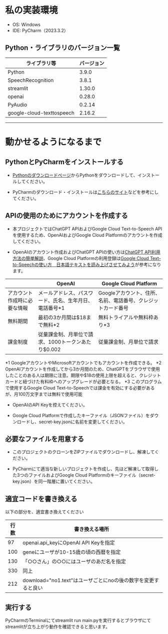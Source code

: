 # 私の実装環境

* OS: Windows
* IDE: PyCharm（2023.3.2）

## Python・ライブラリのバージョン一覧

| ライブラリ等 | バージョン |
| --- | --- |
| Python | 3.9.0 |
| SpeechRecognition | 3.8.1 |
| streamlit | 1.30.0 |
| openai | 0.28.0 |
| PyAudio | 0.2.14 |
| google-cloud-texttospeech | 2.16.2 |

---

# 動かせるようになるまで
## PythonとPyCharmをインストールする
* [Pythonのダウンロードページ](https://www.python.org/downloads/)からPythonをダウンロードして、インストールしてください。

* PyCharmのダウンロード・インストールは[こちらのサイト](https://sukkiri.jp/technologies/ides/pycharm/pycharm-win.html)などを参考にしてください。


## APIの使用のためにアカウントを作成する
* 本プロジェクトではChatGPT APIおよびGoogle Cloud Text-to-Speech APIを使用するため、OpenAIおよびGoogle Cloud Platformのアカウントを作成してください。

* OpenAIのアカウント作成およびChatGPT APIの使い方は[ChatGPT API利用方法の簡単解説](https://qiita.com/mikito/items/b69f38c54b362c20e9e6)、Google Cloud Platformの利用登録は[Google Cloud Text-to-Speechの使い方　日本語テキストを読み上げさせてみよう](https://blog.apar.jp/web/9893/)が参考になります。

| | OpenAI | Google Cloud Platform |
| --- | --- | --- |
| アカウント作成時に必要な情報 | メールアドレス、パスワード、氏名、生年月日、電話番号*1 | Googleアカウント、住所、名前、電話番号、クレジットカード番号 |
| 無料期間 | 最初の3か月間は$18まで無料*2 | 無料トライアルや無料枠あり*3 |
| 課金制度 | 従量課金制、月単位で請求、1000トークンあたり$0.002 | 従量課金制、月単位で請求 |

*1 GoogleアカウントやMicrosoftアカウントでもアカウントを作成できる。
*2 OpenAIアカウントを作成してから3か月間のため、ChatGPTをブラウザで使用したことのある人は期限に注意。期限や$18の使用上限を超えると、クレジットカードと紐づけた有料枠へのアップグレードが必要となる。
*3 このプログラムで使用するGoogle Cloud Text-to-Speechでは課金を有効にする必要があるが、月100万文字までは無料で使用可能

* OpenAIのAPI Keyを控えてください。

* Google Cloud Platformで作成したキーファイル（JSONファイル）をダウンロードし、secret-key.jsonに名前を変更してください。


## 必要なファイルを用意する
* このプロジェクトのクローンをZIPファイルでダウンロードし、解凍してください。

* PyCharmにて適当な新しいプロジェクトを作成し、先ほど解凍して取得した3つのファイルおよびGoogle Cloud Platformのキーファイル（secret-key.json）を同一階層に置いてください。


## 適宜コードを書き換える
以下の部分を、適宜書き換えてください

| 行数 | 書き換える場所 |
| --- | --- |
| 97 | openai.api_keyにOpenAI API Keyを指定 |
| 100 | geneにユーザが10-15歳の頃の西暦を指定 |
| 130 | 「○○さん」の○○にはユーザのあだ名を指定 |
| 330 | 同上 |
| 212 | download="no1.text"はユーザごとにnoの後の数字を変更すると良い |


## 実行する
PyCharmのTerminalにてstreamlit run main.pyを実行するとブラウザにてstreamlitが立ち上がり動作を確認できると思います。
